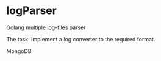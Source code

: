 # logParser
Golang multiple log-files parser

The task: Implement a log converter to the required format.

MongoDB

